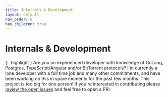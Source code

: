 ```yaml
---
title: Internals & Development
layout: default
nav_order: 6
has_children: true
---
```


# Internals & Development

{: .highlight }
Are you an experienced developer with knowledge of GoLang, Postgres, TypeScript/Angular and/or BitTorrent protocols? I'm currently a lone developer with a full time job and many other commitments, and have been working on this in spare moments for the past few months. This project is too big for one person! If you're interested in contributing please [review the open issues](https://github.com/bitmagnet-io/bitmagnet/issues) and feel free to open a PR!

